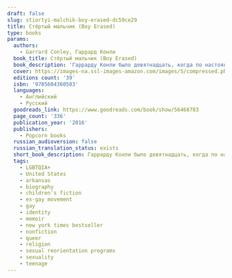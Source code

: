 ```yaml
---
draft: false
slug: stiortyi-malchik-boy-erased-dc59ce29
title: Стёртый мальчик (Boy Erased)
type: books
params:
  authors:
    - Garrard Conley, Гаррард Конли
  book_title: Стёртый мальчик (Boy Erased)
  book_description: 'Гаррарду Конли было девятнадцать, когда по настоянию родителей ему пришлось пройти основанную на библейском учении конверсионную терапию, которая обещала «исцелить» его сексуальную ориентацию. Будучи сыном баптистского священника из глубинки Арканзаса, славящегося своими консервативными взглядами, Гаррард был вынужден преодолеть огромный путь, чтобы обрести себя. В 2018 году по его мемуарам вышел художественный фильм «Стертая личность» с Николь Кидман, Расселом Кроу и Лукасом Хеджесом в главных ролях. A beautiful, raw and compassionate memoir about identity, love and understanding. Now a major motion picture starring Nicole Kidman, Russell Crowe, and Lucas Hedges, directed by Joel Edgerton. The son of a Baptist pastor and deeply embedded in church life in small town Arkansas, as a young man Garrard Conley was terrified and conflicted about his sexuality. When Garrard was a nineteen-year-old college student, he was outed to his parents, and was forced to make a life-changing decision: either agree to attend a church-supported conversion therapy program that promised to “cure” him of homosexuality; or risk losing family, friends, and the God he had prayed to every day of his life. Through an institutionalized Twelve-Step Program heavy on Bible study, he was supposed to emerge heterosexual, ex-gay, cleansed of impure urges and stronger in his faith in God for his brush with sin. Instead, even when faced with a harrowing and brutal journey, Garrard found the strength and understanding to break out in search of his true self and forgiveness.By confronting his buried past and the burden of a life lived in shadow, Garrard traces the complex relationships among family, faith, and community. At times heart-breaking, at times triumphant, this memoir is a testament to love that survives despite all odds.'
  cover: https://images-na.ssl-images-amazon.com/images/S/compressed.photo.goodreads.com/books/1617884308i/56468783.jpg
  editions count: '39'
  isbn: '9785604360583'
  languages:
    - Английский
    - Русский
  goodreads_link: https://www.goodreads.com/book/show/56468783
  page_count: '336'
  publication_year: '2016'
  publishers:
    - Popcorn books
  russian_audioversion: false
  russian_translation_status: exists
  short_book_description: Гаррарду Конли было девятнадцать, когда по настоянию родителей ему пришлось пройти основанную на библейском учении конверсионную терапию, которая обещала «исцелить» его сексуальную ориентацию...
  tags:
    - LGBTQIA+
    - United States
    - arkansas
    - biography
    - children's fiction
    - ex-gay movement
    - gay
    - identity
    - memoir
    - new york times bestseller
    - nonfiction
    - queer
    - religion
    - sexual reorientation programs
    - sexuality
    - teenage
---
```


